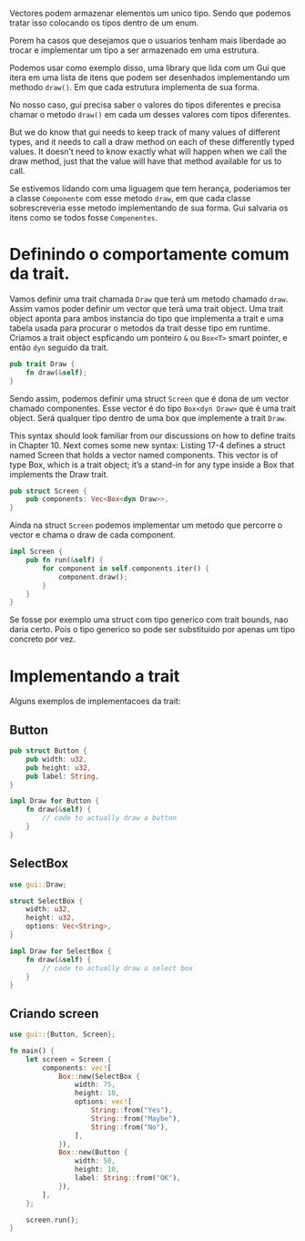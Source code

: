 Vectores podem armazenar elementos um unico tipo. Sendo que podemos tratar isso colocando os tipos dentro de um enum.

Porem ha casos que desejamos que o usuarios tenham mais liberdade ao trocar e implementar um tipo a ser armazenado em uma estrutura.

Podemos usar como exemplo disso, uma library que lida com um Gui que itera em uma lista de itens que podem ser desenhados implementando um methodo `draw()`. Em que cada estrutura implementa de sua forma.

No nosso caso, gui precisa saber o valores do tipos diferentes e precisa chamar o metodo `draw()` em cada um desses valores com tipos diferentes. 


But we do know that gui needs to keep track of many values of different types, and it needs to call a draw method on each of these differently typed values. It doesn’t need to know exactly what will happen when we call the draw method, just that the value will have that method available for us to call.

Se estivemos lidando com uma liguagem que tem herança, poderiamos ter a classe `Componente` com esse metodo `draw`, em que cada classe sobrescreveria esse metodo implementando de sua forma. Gui salvaria os itens como se todos fosse `Componentes`.

# Definindo o comportamente comum da trait.

Vamos definir uma trait chamada `Draw` que terá um metodo chamado `draw`. Assim vamos poder definir um vector que terá uma trait object. Uma trait object aponta para ambos instancia do tipo que implementa a trait e uma tabela usada para procurar o metodos da trait desse tipo em runtime. Criamos a trait object espficando um ponteiro `&` ou `Box<T>` smart pointer, e então `dyn` seguido da trait.


```rust
pub trait Draw {
    fn draw(&self);
}
```

Sendo assim, podemos definir uma struct `Screen` que é dona de um vector chamado componentes. Esse vector é do tipo `Box<dyn Draw>` que é uma trait object. Será qualquer tipo dentro de uma box que implemente a trait `Draw`.



This syntax should look familiar from our discussions on how to define traits in Chapter 10. Next comes some new syntax: Listing 17-4 defines a struct named Screen that holds a vector named components. This vector is of type Box<dyn Draw>, which is a trait object; it’s a stand-in for any type inside a Box that implements the Draw trait.

```rust
pub struct Screen {
    pub components: Vec<Box<dyn Draw>>,
}
```

Ainda na struct `Screen` podemos implementar um metodo que percorre o vector e chama o draw de cada component. 

```rust
impl Screen {
    pub fn run(&self) {
        for component in self.components.iter() {
            component.draw();
        }
    }
}
```

Se fosse por exemplo uma struct com tipo generico com trait bounds, nao daria certo. Pois o tipo generico so pode ser substituido por apenas um tipo concreto por vez.

# Implementando a trait

Alguns exemplos de implementacoes da trait:

## Button

```rust
pub struct Button {
    pub width: u32,
    pub height: u32,
    pub label: String,
}

impl Draw for Button {
    fn draw(&self) {
        // code to actually draw a button
    }
}
```

## SelectBox

```rust
use gui::Draw;

struct SelectBox {
    width: u32,
    height: u32,
    options: Vec<String>,
}

impl Draw for SelectBox {
    fn draw(&self) {
        // code to actually draw a select box
    }
}

```


## Criando screen

```rust
use gui::{Button, Screen};

fn main() {
    let screen = Screen {
        components: vec![
            Box::new(SelectBox {
                width: 75,
                height: 10,
                options: vec![
                    String::from("Yes"),
                    String::from("Maybe"),
                    String::from("No"),
                ],
            }),
            Box::new(Button {
                width: 50,
                height: 10,
                label: String::from("OK"),
            }),
        ],
    };

    screen.run();
}
```
